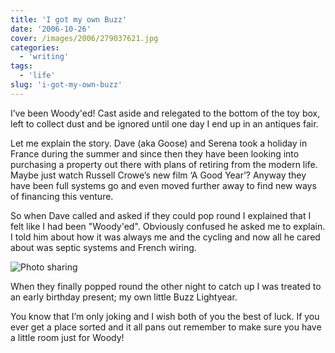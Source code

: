 ```yaml
---
title: 'I got my own Buzz'
date: '2006-10-26'
cover: /images/2006/279037621.jpg
categories:
  - 'writing'
tags:
  - 'life'
slug: 'i-got-my-own-buzz'
---
```


I’ve been Woody'ed!
Cast aside and relegated to the bottom of the toy box, left to collect dust and be ignored until one day I end up in an antiques fair.

Let me explain the story.
Dave (aka Goose) and Serena took a holiday in France during the summer and since then they have been looking into purchasing a property out there with plans of retiring from the modern life. Maybe just watch Russell Crowe’s new film ‘A Good Year’?
Anyway they have been full systems go and even moved further away to find new ways of financing this venture.

So when Dave called and asked if they could pop round I explained that I felt like I had been "Woody'ed". Obviously confused he asked me to explain.
I told him about how it was always me and the cycling and now all he cared about was septic systems and French wiring.

![Photo sharing][image-1]

When they finally popped round the other night to catch up I was treated to an early birthday present; my own little Buzz Lightyear.

You know that I’m only joking and I wish both of you the best of luck. If you ever get a place sorted and it all pans out remember to make sure you have a little room just for Woody!

[image-1]: /images/2006/279037621.jpg
